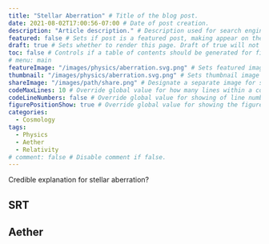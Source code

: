 ```yaml
---
title: "Stellar Aberration" # Title of the blog post.
date: 2021-08-02T17:00:56-07:00 # Date of post creation.
description: "Article description." # Description used for search engine.
featured: false # Sets if post is a featured post, making appear on the home page side bar.
draft: true # Sets whether to render this page. Draft of true will not be rendered.
toc: false # Controls if a table of contents should be generated for first-level links automatically.
# menu: main
featureImage: "/images/physics/aberration.svg.png" # Sets featured image on blog post.
thumbnail: "/images/physics/aberration.svg.png" # Sets thumbnail image appearing inside card on homepage.
shareImage: "/images/path/share.png" # Designate a separate image for social media sharing.
codeMaxLines: 10 # Override global value for how many lines within a code block before auto-collapsing.
codeLineNumbers: false # Override global value for showing of line numbers within code block.
figurePositionShow: true # Override global value for showing the figure label.
categories:
  - Cosmology
tags:
  - Physics
  - Aether
  - Relativity
# comment: false # Disable comment if false.
---
```


Credible explanation for stellar aberration?

## SRT
## Aether
